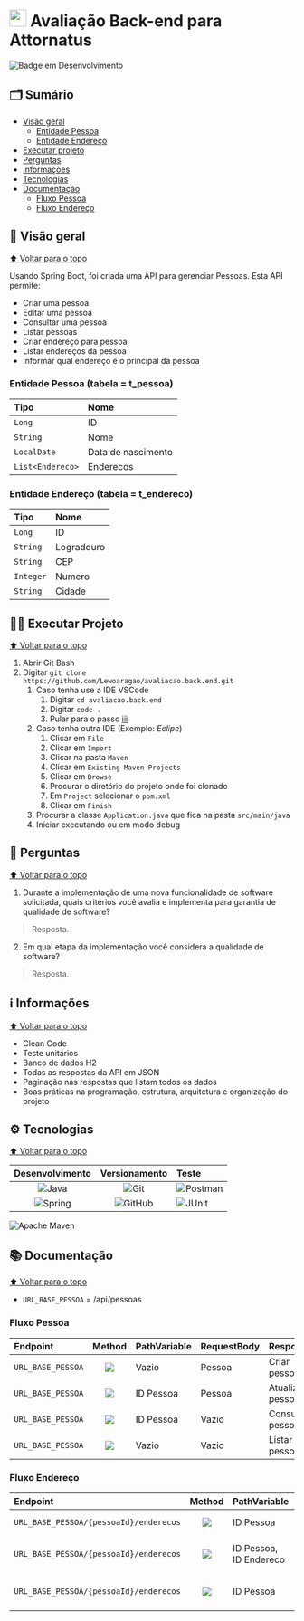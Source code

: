 # <img id="inicio" src="https://scontent.ffor1-2.fna.fbcdn.net/v/t39.30808-1/291155788_749134162931729_5904111411624050166_n.jpg?stp=cp0_dst-jpg_e15_p120x120_q65&_nc_cat=103&ccb=1-7&_nc_sid=dbb9e7&_nc_ohc=PL112LV44swAX84nPDX&_nc_ht=scontent.ffor1-2.fna&oh=00_AfAq8QYCsqG06awIpXJrQtvXU9RXr5_L_LpMg6u7kAT5zA&oe=64070FCA" height=30/> Avaliação Back-end para Attornatus

![Badge em Desenvolvimento](http://img.shields.io/static/v1?label=status&message=em%20desenvolvimento&color=yellow&style=for-the-badge)

## 🗂 Sumário
- <a href="#visaogeral">Visão geral</a>
  - <a href="#entidadepessoa">Entidade Pessoa</a>
  - <a href="#entidadeendereco">Entidade Endereço</a>
- <a href="#executarprojeto">Executar projeto</a>
- <a href="#perguntas">Perguntas</a>
- <a href="#informacoes">Informações</a>
- <a href="#tecnologias">Tecnologias</a>
- <a href="#documentacao">Documentação</a>
  - <a href="#fluxopessoa">Fluxo Pessoa</a>
  - <a href="#fluxoendereco">Fluxo Endereço</a>

## 📑 <span id="visaogeral">Visão geral</span>
<a href="#inicio">⬆️ Voltar para o topo</a>

Usando Spring Boot, foi criada uma API para gerenciar Pessoas. Esta API permite:  
- Criar uma pessoa
- Editar uma pessoa
- Consultar uma pessoa
- Listar pessoas
- Criar endereço para pessoa
- Listar endereços da pessoa
- Informar qual endereço é o principal da pessoa  

### <span id="entidadepessoa">Entidade Pessoa</span> (tabela = t_pessoa)
Tipo | Nome
:--- | :---
`Long` | ID
`String` | Nome
`LocalDate` | Data de nascimento
`List<Endereco>` | Enderecos

### <span id="entidadeendereco">Entidade Endereço</span> (tabela = t_endereco)
Tipo | Nome
:--- | :---
`Long` | ID
`String` | Logradouro
`String` | CEP
`Integer` | Numero
`String` | Cidade

## 👩‍💻 <span id="executarprojeto">Executar Projeto</span>
<a href="#inicio">⬆️ Voltar para o topo</a>

1. Abrir Git Bash
2. Digitar `git clone https://github.com/Lewoaragao/avaliacao.back.end.git`
   1. Caso tenha use a IDE VSCode
      1. Digitar `cd avaliacao.back.end`
      2. Digitar `code .`
      3. Pular para o passo <a href="#passoIii">iii</a>
   2. Caso tenha outra IDE (Exemplo: _Eclipe_)
      1. Clicar em `File`
      2. Clicar em `Import`
      3. Clicar na pasta `Maven`
      4. Clicar em `Existing Maven Projects`
      5. Clicar em `Browse`
      6. Procurar o diretório do projeto onde foi clonado
      7. Em `Project` selecionar o `pom.xml`
      8. Clicar em `Finish`
   3. <span id="passoIii">Procurar</span> a classe `Application.java` que fica na pasta `src/main/java`
   4. Iniciar executando ou em modo debug
  
## 💬 <span id="perguntas">Perguntas</span>
<a href="#inicio">⬆️ Voltar para o topo</a>

1. Durante a implementação de uma nova funcionalidade de software solicitada, quais critérios você avalia e implementa para garantia de qualidade de software?

> Resposta.

2. Em qual etapa da implementação você considera a qualidade de software?

> Resposta.

## ℹ <span id="informacoes">Informações</span>
<a href="#inicio">⬆️ Voltar para o topo</a>

- Clean Code
- Teste unitários
- Banco de dados H2
- Todas as respostas da API em JSON  
- Paginação nas respostas que listam todos os dados
- Boas práticas na programação, estrutura, arquitetura e organização do projeto

## ⚙ <span id="tecnologias">Tecnologias</span>
<a href="#inicio">⬆️ Voltar para o topo</a>

Desenvolvimento | Versionamento | Teste 
:-------------: | :-----------: | :----
![Java](https://img.shields.io/badge/java-%23ED8B00.svg?style=for-the-badge&logo=java&logoColor=white) | ![Git](https://img.shields.io/badge/git-%23F05033.svg?style=for-the-badge&logo=git&logoColor=white) | ![Postman](https://img.shields.io/badge/Postman-FF6C37?style=for-the-badge&logo=postman&logoColor=white)
![Spring](https://img.shields.io/badge/spring-%236DB33F.svg?style=for-the-badge&logo=spring&logoColor=white) | ![GitHub](https://img.shields.io/badge/github-%23121011.svg?style=for-the-badge&logo=github&logoColor=white) | ![JUnit](https://img.shields.io/badge/junit-%F41F1F.svg?style=for-the-badge&logo=junit&logoColor=white)
![Apache Maven](https://img.shields.io/badge/Apache%20Maven-C71A36?style=for-the-badge&logo=Apache%20Maven&logoColor=white) 

## 📚 <span id="documentacao">Documentação</span> 
<a href="#inicio">⬆️ Voltar para o topo</a>

- `URL_BASE_PESSOA` = /api/pessoas

### <span id="fluxopessoa">Fluxo Pessoa</span>
Endpoint | Method | PathVariable | RequestBody | Response
:------- | :----: | :----------- | :---------- | :-------
`URL_BASE_PESSOA` | <img src="https://img.shields.io/badge/-Post-yellow?style=for-the-badge"> | Vazio | Pessoa | Criar pessoa
`URL_BASE_PESSOA` | <img src="https://img.shields.io/badge/-Put-blue?style=for-the-badge"> | ID Pessoa | Pessoa | Atualizar pessoa
`URL_BASE_PESSOA` | <img src="https://img.shields.io/badge/-Get-green?style=for-the-badge"> | ID Pessoa | Vazio | Consultar pessoa
`URL_BASE_PESSOA` | <img src="https://img.shields.io/badge/-Get-green?style=for-the-badge"> | Vazio | Vazio | Listar pessoas

### <span id="fluxoendereco">Fluxo Endereço</span>
Endpoint | Method | PathVariable | RequestBody | Response
:------- | :----: | :----------- | :---------- | :-------
`URL_BASE_PESSOA/{pessoaId}/enderecos` | <img src="https://img.shields.io/badge/-Post-yellow?style=for-the-badge"> | ID Pessoa | Endereco | Criar endereço
`URL_BASE_PESSOA/{pessoaId}/enderecos` | <img src="https://img.shields.io/badge/-Put-blue?style=for-the-badge"> | ID Pessoa, ID Endereco | Vazio | Definir endereço principal
`URL_BASE_PESSOA/{pessoaId}/enderecos` | <img src="https://img.shields.io/badge/-Get-green?style=for-the-badge"> | ID Pessoa | Vazio | Listar endereços da pessoa
